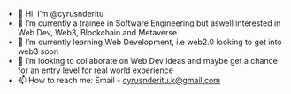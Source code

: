- 👋 Hi, I’m @cyrusnderitu
- 👀 I’m currently a trainee in Software Engineering but aswell interested in Web Dev, Web3, Blockchain and Metaverse
- 🌱 I’m currently learning Web Development, i.e web2.0 looking to get into web3 soon
- 💞️ I’m looking to collaborate on Web Dev ideas and maybe get a chance for an entry level for real world experience 
- 📫 How to reach me: Email - cyrusnderitu.k@gmail.com

<!---
cyrusnderitu/cyrusnderitu is a ✨ special ✨ repository because its `README.md` (this file) appears on your GitHub profile.
You can click the Preview link to take a look at your changes.
--->
